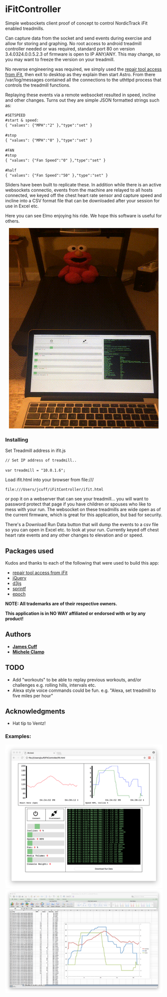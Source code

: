 
# iFitController

Simple websockets client proof of concept to control NordicTrack iFit enabled treadmills.  

Can capture data from the socket and send events during exercise and allow for storing and graphing.  No root access to android treadmill controller needed or was required, standard port 80 on version 3.4.0324.0.0.5.2.3 of firmware is open to IP ANY/ANY. This may change, so you may want to freeze the version on your treadmill. 

No reverse engineering was required, we simply used the [repair tool access from iFit](https://ifit.zendesk.com/hc/en-us/articles/201800660-Reinstall-iFit-Software-Repair-Tool), then exit to desktop as they explain then start Astro.  From there /var/log/messages contained all the connections to the uthttpd process that controls the treadmill functions.  

Replaying these events via a remote websocket resulted in speed, incline and other changes.  Turns out they are simple JSON formatted strings such as:

````
#SETSPEED
#start & speed:
{ "values": {"MPH":"2" },"type":"set" }

#stop
{ "values": {"MPH":"0" },"type":"set" }

#FAN
#stop
{ "values": {"Fan Speed":"0" },"type":"set" }

#half
{ "values": {"Fan Speed":"50" },"type":"set" }
````

Sliders have been built to replicate these.  In addition while there is an active websockets connectio, events from the machine are relayed to all hosts connected, we keyed off the chest heart rate sensor and capture speed and incline into a CSV format file that can be downloaded after your session for use in Excel etc.

Here you can see Elmo enjoying his ride.  We hope this software is useful for others.

<p align="center">
<img src="images/ElmoOnTheMove.gif?raw=true" alt="Elmo" />
</p>

### Installing

Set Treadmill address in ifit.js

````
// Set IP address of treadmill..

var treadmill = "10.0.1.6";
````

Load ifit.html into your browser from file:///

```
file:///Users/jcuff/iFitController/ifit.html 
```

or pop it on a webserver that can see your treadmill...  you will want to password protect that page if you have children or spouses who like to mess with your run.  The websocket on these treadmills are wide open as of the current firmware, which is great for this application, but bad for security.

There's a Download Run Data button that will dump the events to a csv file so you can open in Excel etc. to look at your run.  Currently keyed off chest heart rate events and any other changes to elevation and or speed.

## Packages used

Kudos and thanks to each of the following that were used to build this app:

* [repair tool access from iFit](https://ifit.zendesk.com/hc/en-us/articles/201800660-Reinstall-iFit-Software-Repair-Tool)
* [jQuery](http://jquery.com/download/)
* [d3js](https://d3js.org)
* [sprintf](https://github.com/alexei/sprintf.js)
* [epoch](http://epochjs.github.io/epoch/)

**NOTE:  All trademarks are of their respective owners.**  

**This application is in NO WAY affiliated or endorsed with or by any product!**

## Authors

* **[James Cuff](http://twitter.com/jamesdotcuff)** 
* **[Michele Clamp](http://twitter.com/micheleclamp)** 


## TODO

* Add "workouts" to be able to replay previous workouts, and/or challenges e.g. rolling hills, intervals etc.
* Alexa style voice commands could be fun.  e.g. "Alexa, set treadmill to five miles per hour"

## Acknowledgments

* Hat tip to Ventz! 

### Examples:

![Alt text](images/screenie.png?raw=true "Screenie")
![Alt text](images/screenieexcel.png?raw=true "Excel Screenie")

